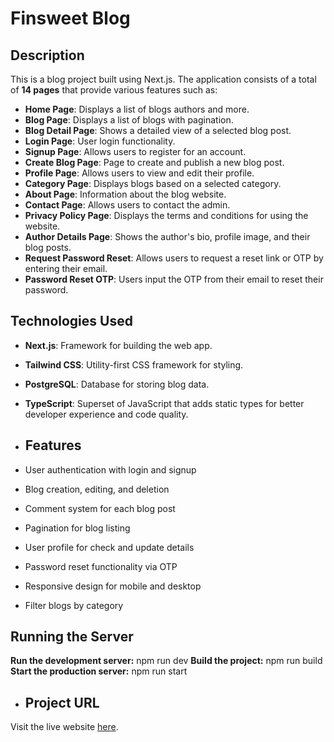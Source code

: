 # Finsweet Blog 

## Description

 This is a blog project built using Next.js. The application consists of a total of **14 pages** that provide various features such as:

- **Home Page**: Displays a list of blogs authors and more.
- **Blog Page**: Displays a list of blogs with pagination.
- **Blog Detail Page**: Shows a detailed view of a selected blog post.
- **Login Page**: User login functionality.
- **Signup Page**: Allows users to register for an account.
- **Create Blog Page**: Page to create and publish a new blog post.
- **Profile Page**: Allows users to view and edit their profile.
- **Category Page**: Displays blogs based on a selected category.
- **About Page**: Information about the blog website.
- **Contact Page**: Allows users to contact the admin.
- **Privacy Policy Page**: Displays the terms and conditions for using the website.
- **Author Details Page**: Shows the author's bio, profile image, and their blog posts.
- **Request Password Reset**: Allows users to request a reset link or OTP by entering their email.
- **Password Reset OTP**: Users input the OTP from their email to reset their password.

## Technologies Used
- **Next.js**: Framework for building the web app.
- **Tailwind CSS**: Utility-first CSS framework for styling.
- **PostgreSQL**: Database for storing blog data.
- **TypeScript**: Superset of JavaScript that adds static types for better developer experience and code quality.

- ## Features
- User authentication with login and signup
- Blog creation, editing, and deletion
- Comment system for each blog post
- Pagination for blog listing
- User profile for check and update details
- Password reset functionality via OTP
- Responsive design for mobile and desktop
- Filter blogs by category

## Running the Server
**Run the development server:**
npm run dev
**Build the project:**
npm run build
**Start the production server:**
npm run start

- ## Project URL
Visit the live website [here](https://next-blog-design-two.vercel.app/).
